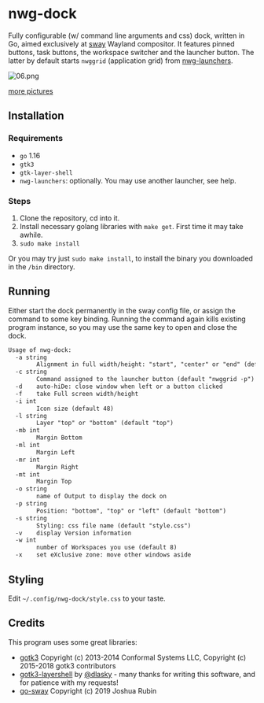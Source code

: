 # nwg-dock

Fully configurable (w/ command line arguments and css) dock, written in Go, aimed exclusively at [sway](https://github.com/swaywm/sway) Wayland compositor. It features pinned buttons, task buttons, the workspace switcher and the launcher button. The latter by default starts `nwggrid` (application grid) from [nwg-launchers](https://github.com/nwg-piotr/nwg-launchers).

![06.png](https://scrot.cloud/images/2021/04/02/06.png)

[more pictures](https://scrot.cloud/album/nwg-dock.BuZM)

## Installation

### Requirements

- `go` 1.16
- `gtk3`
- `gtk-layer-shell`
- `nwg-launchers`: optionally. You may use another launcher, see help.

### Steps

1. Clone the repository, cd into it.
2. Install necessary golang libraries with `make get`. First time it may take awhile.
3. `sudo make install`

Or you may try just `sudo make install`, to install the binary you downloaded in the `/bin` directory.

## Running

Either start the dock permanently in the sway config file, or assign the command to some key binding.
Running the command again kills existing program instance, so you may use the same key to open and close the dock.

```txt
Usage of nwg-dock:
  -a string
    	Alignment in full width/height: "start", "center" or "end" (default "center")
  -c string
    	Command assigned to the launcher button (default "nwggrid -p")
  -d	auto-hiDe: close window when left or a button clicked
  -f	take Full screen width/height
  -i int
    	Icon size (default 48)
  -l string
    	Layer "top" or "bottom" (default "top")
  -mb int
    	Margin Bottom
  -ml int
    	Margin Left
  -mr int
    	Margin Right
  -mt int
    	Margin Top
  -o string
    	name of Output to display the dock on
  -p string
    	Position: "bottom", "top" or "left" (default "bottom")
  -s string
    	Styling: css file name (default "style.css")
  -v	display Version information
  -w int
    	number of Workspaces you use (default 8)
  -x	set eXclusive zone: move other windows aside

```

## Styling

Edit `~/.config/nwg-dock/style.css` to your taste.

## Credits

This program uses some great libraries:

- [gotk3](https://github.com/gotk3/gotk3) Copyright (c) 2013-2014 Conformal Systems LLC,
Copyright (c) 2015-2018 gotk3 contributors
- [gotk3-layershell](https://github.com/dlasky/gotk3-layershell) by [@dlasky](https://github.com/dlasky/gotk3-layershell/commits?author=dlasky) - many thanks for writing this software, and for patience with my requests!
- [go-sway](https://github.com/joshuarubin/go-sway) Copyright (c) 2019 Joshua Rubin
